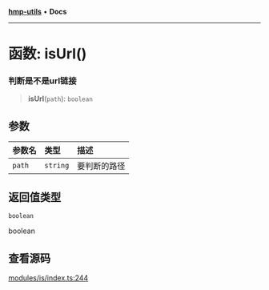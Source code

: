 [**hmp-utils**](../README.md) • **Docs**

***

# 函数: isUrl()

### 判断是不是url链接

> **isUrl**(`path`): `boolean`

## 参数

| 参数名 | 类型 | 描述 |
| :------ | :------ | :------ |
| `path` | `string` | 要判断的路径 |

## 返回值类型

`boolean`

boolean

## 查看源码

[modules/is/index.ts:244](https://github.com/hmp1049127947/hmp-utils/blob/4a6ef6c09762a1cd3b8d7a3366d8664e5e49db4c/src/modules/is/index.ts#L244)

